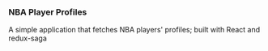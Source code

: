 ### NBA Player Profiles
A simple application that fetches NBA players' profiles; built with React and redux-saga